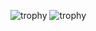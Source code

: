 ![trophy](https://github-profile-trophy.vercel.app/?username=SnoozedsGithub&theme=radical)
![trophy](https://github-readme-stats-sabesansathananthan.vercel.app/api/top-langs/?username=SnoozedsGithub&layout=compact&theme=radical)

